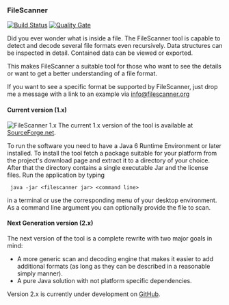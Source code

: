 ### FileScanner
[![Build Status](https://travis-ci.org/hdecarne/filescanner.svg?branch=master)](https://travis-ci.org/hdecarne/filescanner)
[![Quality Gate](https://sonarcloud.io/api/badges/gate?key=de.carne:filescanner:filescanner-gtk-linux-x86_64)](https://sonarcloud.io/dashboard/index/de.carne:filescanner:filescanner-gtk-linux-x86_64)

Did you ever wonder what is inside a file. The FileScanner tool is capable to detect and decode several file
formats even recursively. Data structures can be inspected in detail. Contained data can be viewed or exported.

This makes FileScanner a suitable tool for those who want to see the details or want to get a better
understanding of a file format.

If you want to see a specific format be supported by FileScanner, just drop me a
message with a link to an example via [info@filescanner.org](mailto:info@filescanner.org)

#### Current version (1.x)
![FileScanner 1.x](http://hdecarne.github.io/filescanner1.png)
The current 1.x version of the tool is available at [SourceForge.net](http://sourceforge.net/projects/filescanner/).

To run the software you need to have a Java 6 Runtime Environment or later installed.
To install the tool fetch a package suitable for your platform from the project's download page and extract
it to a directory of your choice. After that the directory contains a single executable Jar and the license
files. Run the application by typing
```
 java -jar <filescanner jar> <command line>
```
in a terminal or use the corresponding menu of your desktop environment. As a command line argument you can
optionally provide the file to scan.

#### Next Generation version (2.x)
The next version of the tool is a complete rewrite with two major goals in mind:

 * A more generic scan and decoding engine that makes it easier to add additional formats (as long as they
   can be described in a reasonable simply manner).
 * A pure Java solution with not platform specific dependencies.

Version 2.x is currently under development on [GitHub](https://github.com/hdecarne/filescanner).
